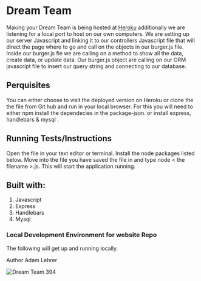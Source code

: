 # Dream Team 
Making your Dream Team is being hosted at <a href="https://dreamteam394.herokuapp.com/">Heroku</a> additionally we are listening for a local port to host on  our own computers. We are setting up our server Javascript and linking it to our controllers Javascript file that will direct the page where to go and call on the objects in our burger.js file. Inside our burger.js fie we are calling on a method to show all the data, create data, or update data. Our burger.js object are calling on our ORM javascript file to insert our query string and connecting to our database. 
 

## Perquisites
You can either choose to visit the deployed version on Heroku or clone the the file from Git hub and run in your local browser. For this you will need to either npm install the dependecies in the package-json. or install express, handlebars & mysql .

## Running Tests/Instructions
Open the file in your text editor or terminal. Install the node packages listed below. Move into the file you have saved the file in and type node < the filename >.js. This will start the application running.

## Built with:
<ol>
<li> Javascript
<li> Express
<li> Handlebars
<li> Mysql
</ol>

### Local Development Environment for website Repo
The following will get up and running locally.

Author
Adam Lehrer

![Dream Team 394](app/assets/HomePage.png)







